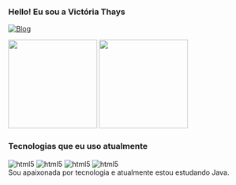 ### Hello! Eu sou a Victória Thays 
[![Blog](https://img.shields.io/badge/LinkedIn-0077B5?style=for-the-badge&logo=linkedin&logoColor=white)](https://www.linkedin.com/in/vict%C3%B3ria-thays-dos-santos-sousa-3783a428b/)
<div>
  <img height="180em" src="https://github-readme-stats.vercel.app/api?username=victoriathays&show_icons=true&theme=tokyonight">
  <img height="180em" src="https://github-readme-stats.vercel.app/api/top-langs/?username=victoriathays&layout=compact&langs_count=16&theme=tokyonight">
</div>

### Tecnologias que eu uso atualmente
<div style="display: inline_block"<br/>
  <img align="center" alt="html5" src="https://img.shields.io/badge/HTML5-E34F26?style=for-the-badge&logo=html5&logoColor=white">
     <img align="center" alt="html5" src="https://img.shields.io/badge/CSS3-1572B6?style=for-the-badge&logo=css3&logoColor=white">
   <img align="center" alt="html5" src="https://img.shields.io/badge/Node.js-43853D?style=for-the-badge&logo=node.js&logoColor=white">
   <img align="center" alt="html5" src="https://img.shields.io/badge/JavaScript-F7DF1E?style=for-the-badge&logo=javascript&logoColor=black">
</div>

<div style="display: inline_block"<br/>
  Sou apaixonada por tecnologia e atualmente estou estudando Java.
  </div>

